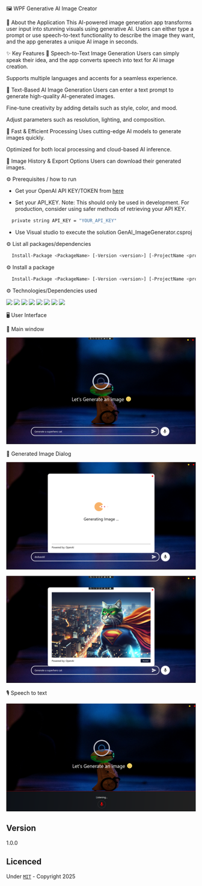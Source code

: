 ﻿🖼️ WPF Generative AI Image Creator

📌 About the Application
This AI-powered image generation app transforms user input into stunning visuals using generative AI. Users can either type a prompt or use speech-to-text functionality to describe the image they want, and the app generates a unique AI image in seconds.

✨ Key Features
🎤 Speech-to-Text Image Generation
Users can simply speak their idea, and the app converts speech into text for AI image creation.

Supports multiple languages and accents for a seamless experience.

📝 Text-Based AI Image Generation
Users can enter a text prompt to generate high-quality AI-generated images.

Fine-tune creativity by adding details such as style, color, and mood.

Adjust parameters such as resolution, lighting, and composition.

🚀 Fast & Efficient Processing
Uses cutting-edge AI models to generate images quickly.

Optimized for both local processing and cloud-based AI inference.

📂 Image History & Export Options
Users can download their generated images.

⚙️ Prerequisites / how to run

- Get your OpenAI API KEY/TOKEN from [here](https://platform.openai.com/docs/overview)

- Set your API_KEY. Note: This should only be used in development. For production, consider using safer methods of retrieving your API KEY.

```bash
  private string API_KEY = "YOUR_API_KEY"
```

- Use Visual studio to execute the solution GenAI_ImageGenerator.csproj

⚙️ List all packages/dependencies 

```bash
  Install-Package <PackageName> [-Version <version>] [-ProjectName <project>] [-Source <source>] [-DependencyVersion <dependency>]
```

⚙️ Install a package

```bash
  Install-Package <PackageName> [-Version <version>] [-ProjectName <project>] [-Source <source>] [-DependencyVersion <dependency>]
```

⚙️ Technologies/Dependencies used

<div id="badges">
  <img src="https://img.shields.io/badge/-C Sharp-green" />
  <img src="https://img.shields.io/badge/-dotnet core 8-red" />
  <img src="https://img.shields.io/badge/-WPF-blue" />
  <img src="https://img.shields.io/badge/-Xaml-green" />
  <img src="https://img.shields.io/badge/-OpenAI-red" />
  <img src="https://img.shields.io/badge/-Serilog-brown" />
  <img src="https://img.shields.io/badge/-Microsoft Dependency Injection-green" />
  <img src="https://img.shields.io/badge/-Material Design-blue" />
</div>



🖥️ User Interface


🤖 Main window 

![Screenshot](Screenshots/MainWindow.png)

🤖 Generated Image Dialog

![Screenshot](Screenshots/loading.png)

![Screenshot](Screenshots/dialog.png)


🎙️ Speech to text

![Screenshot](Screenshots/cognitive.png)

## Version 
1.0.0

## Licenced 
Under [`MIT`](LICENSE) - Copyright 2025  

